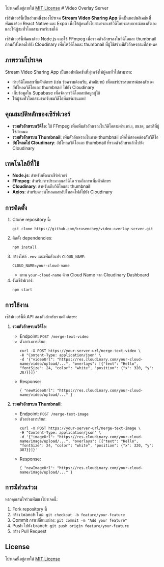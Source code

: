 โปรเจคนี้อยู่ภายใต้ [MIT License](LICENSE) # Video Overlay Server

เซิร์ฟเวอร์นี้เป็นส่วนหนึ่งของโปรเจค **Stream Video Sharing App** ซึ่งเป็นแอปพลิเคชันที่พัฒนาด้วย React Native และ Expo เพื่อให้ผู้คนทั่วไปสามารถแชร์วิดีโอประสบการณ์ของตัวเอง และให้ผู้ชมทั่วโลกสามารถรับชมได้

เซิร์ฟเวอร์นี้พัฒนาด้วย Node.js และใช้ FFmpeg เพื่อรวมตัวอักษรลงในวิดีโอและ thumbnail ก่อนอัปโหลดไปยัง Cloudinary เพื่อให้วิดีโอและ thumbnail ที่ผู้ใช้สร้างมีตัวอักษรตามที่กำหนด

## ภาพรวมโปรเจค
Stream Video Sharing App เป็นแอปพลิเคชันที่มุ่งหวังให้ผู้คนทั่วไปสามารถ:
- ถ่ายวิดีโอและเพิ่มตัวอักษร (เช่น ข้อความต้อนรับ, คำอธิบาย) เพื่อแชร์ประสบการณ์ของตัวเอง
- อัปโหลดวิดีโอและ thumbnail ไปยัง Cloudinary
- เก็บข้อมูลใน Supabase เพื่อจัดการวิดีโอและข้อมูลผู้ใช้
- ให้ผู้ชมทั่วโลกสามารถรับชมวิดีโอที่แชร์ผ่านแอป

## คุณสมบัติหลักของเซิร์ฟเวอร์
- **รวมตัวอักษรบนวิดีโอ**: ใช้ FFmpeg เพื่อเพิ่มตัวอักษรลงในวิดีโอตามตำแหน่ง, ขนาด, และสีที่ผู้ใช้กำหนด
- **รวมตัวอักษรบน Thumbnail**: เพิ่มตัวอักษรลงในภาพ thumbnail เพื่อให้สอดคล้องกับวิดีโอ
- **อัปโหลดไป Cloudinary**: อัปโหลดวิดีโอและ thumbnail ที่รวมตัวอักษรแล้วไปยัง Cloudinary

## เทคโนโลยีที่ใช้
- **Node.js**: สำหรับพัฒนาเซิร์ฟเวอร์
- **FFmpeg**: สำหรับการประมวลผลวิดีโอ รวมถึงการเพิ่มตัวอักษร
- **Cloudinary**: สำหรับเก็บวิดีโอและ thumbnail
- **Axios**: สำหรับดาวน์โหลดและอัปโหลดไฟล์ไปยัง Cloudinary

## การติดตั้ง
1. Clone repository นี้:
   ```
   git clone https://github.com/krusenchey/video-overlay-server.git
   ```
2. ติดตั้ง dependencies:
   ```
   npm install
   ```
3. สร้างไฟล์ `.env` และเพิ่มตัวแปร `CLOUD_NAME`:
   ```
   CLOUD_NAME=your-cloud-name
   ```
   - แทน `your-cloud-name` ด้วย Cloud Name จาก Cloudinary Dashboard
4. รันเซิร์ฟเวอร์:
   ```
   npm start
   ```

## การใช้งาน
เซิร์ฟเวอร์นี้มี API สองตัวสำหรับรวมตัวอักษร:

1. **รวมตัวอักษรบนวิดีโอ**:
   - Endpoint: `POST /merge-text-video`
   - ตัวอย่างการเรียก:
     ```
     curl -X POST https://your-server-url/merge-text-video \
     -H "Content-Type: application/json" \
     -d '{"videoUrl": "https://res.cloudinary.com/your-cloud-name/video/upload/...", "overlays": [{"text": "Hello", "fontSize": 24, "color": "white", "position": {"x": 320, "y": 387}}]}'
     ```
   - Response:
     ```
     { "newVideoUrl": "https://res.cloudinary.com/your-cloud-name/video/upload/..." }
     ```

2. **รวมตัวอักษรบน Thumbnail**:
   - Endpoint: `POST /merge-text-image`
   - ตัวอย่างการเรียก:
     ```
     curl -X POST https://your-server-url/merge-text-image \
     -H "Content-Type: application/json" \
     -d '{"imageUrl": "https://res.cloudinary.com/your-cloud-name/image/upload/...", "overlays": [{"text": "Hello", "fontSize": 24, "color": "white", "position": {"x": 320, "y": 387}}]}'
     ```
   - Response:
     ```
     { "newImageUrl": "https://res.cloudinary.com/your-cloud-name/image/upload/..." }
     ```

## การมีส่วนร่วม
หากคุณสนใจร่วมพัฒนาโปรเจคนี้:
1. Fork repository นี้
2. สร้าง branch ใหม่: `git checkout -b feature/your-feature`
3. Commit การเปลี่ยนแปลง: `git commit -m "Add your feature"`
4. Push ไปยัง branch: `git push origin feature/your-feature`
5. สร้าง Pull Request

## License
โปรเจคนี้อยู่ภายใต้ [MIT License](LICENSE)
